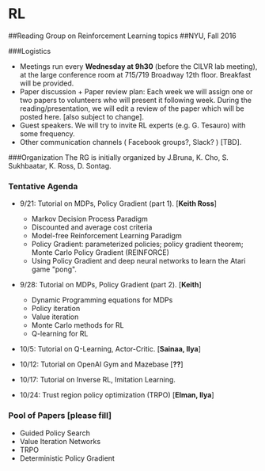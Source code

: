 # RL
##Reading Group on Reinforcement Learning topics
##NYU, Fall 2016

###Logistics 
  - Meetings run every **Wednesday at 9h30** (before the CILVR lab meeting), at the large conference room at 715/719 Broadway 12th floor. Breakfast will be provided.
  - Paper discussion + Paper review plan: Each week we will assign one or two papers to volunteers who will present it following week. During the reading/presentation, we will edit a review of the paper which will be posted here. [also subject to change].
  - Guest speakers. We will try to invite RL experts (e.g. G. Tesauro) with some frequency.
  - Other communication channels ( Facebook groups?, Slack? ) [TBD].
  
###Organization
The RG is initially organized by J.Bruna, K. Cho, S. Sukhbaatar, K. Ross, D. Sontag. 

### Tentative Agenda

  - 9/21: Tutorial on MDPs, Policy Gradient (part 1). [**Keith Ross**]
    - Markov Decision Process Paradigm
    - Discounted and average cost criteria
    - Model-free Reinforcement Learning Paradigm
    - Policy Gradient: parameterized policies; policy gradient theorem; Monte Carlo Policy Gradient (REINFORCE)
    - Using Policy Gradient and deep neural networks to learn the Atari game "pong".

  - 9/28: Tutorial on MDPs, Policy Gradient (part 2). [**Keith**]
    - Dynamic Programming equations for MDPs
    - Policy iteration 
    - Value iteration
    - Monte Carlo methods for RL 
    - Q-learning for RL 
    
  - 10/5: Tutorial on Q-Learning, Actor-Critic. [**Sainaa, Ilya**]
  - 10/12: Tutorial on OpenAI Gym and Mazebase [**??**]
  - 10/17: Tutorial on Inverse RL, Imitation Learning.
  - 10/24: Trust region policy optimization (TRPO) [**Elman, Ilya**]


### Pool of Papers [please fill]

 - Guided Policy Search
 - Value Iteration Networks
 - TRPO
 - Deterministic Policy Gradient 






